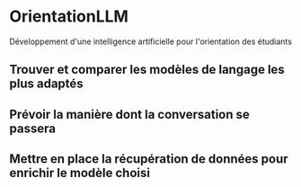 # OrientationLLM
Développement d'une intelligence artificielle pour l'orientation des étudiants

## Trouver et comparer les modèles de langage les plus adaptés

## Prévoir la manière dont la conversation se passera

## Mettre en place la récupération de données pour enrichir le modèle choisi
